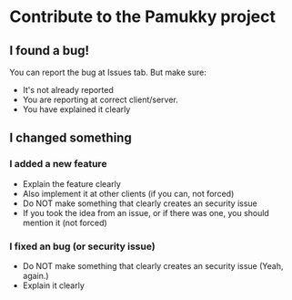 # Contribute to the Pamukky project
## I found a bug!
You can report the bug at Issues tab. But make sure:
* It's not already reported
* You are reporting at correct client/server.
* You have explained it clearly
## I changed something
### I added a new feature
* Explain the feature clearly
* Also implement it at other clients (if you can, not forced)
* Do NOT make something that clearly creates an security issue
* If you took the idea from an issue, or if there was one, you should mention it (not forced)
### I fixed an bug (or security issue)
* Do NOT make something that clearly creates an security issue (Yeah, again.)
* Explain it clearly
